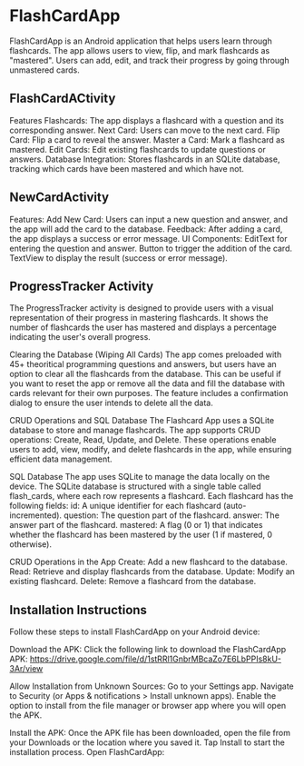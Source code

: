 # FlashCardApp
FlashCardApp is an Android application that helps users learn through flashcards. The app allows users to view, flip, and mark flashcards as "mastered". Users can add, edit, and track their progress by going through unmastered cards.

## FlashCardACtivity

Features
    Flashcards: The app displays a flashcard with a question and its corresponding answer.
    Next Card: Users can move to the next card.
    Flip Card: Flip a card to reveal the answer.
    Master a Card: Mark a flashcard as mastered.
    Edit Cards: Edit existing flashcards to update questions or answers.
    Database Integration: Stores flashcards in an SQLite database, tracking which cards have been mastered and which have not.

## NewCardActivity

Features:
    Add New Card: Users can input a new question and answer, and the app will add the card to the database.
    Feedback: After adding a card, the app displays a success or error message.
    UI Components:
    EditText for entering the question and answer.
    Button to trigger the addition of the card.
    TextView to display the result (success or error message).

## ProgressTracker Activity

The ProgressTracker activity is designed to provide users with a visual representation of their progress in mastering flashcards. It shows the number of flashcards the user has mastered and displays a percentage indicating the user's overall progress.

Clearing the Database (Wiping All Cards)
    The app comes preloaded with 45+ theoritical programming questions and answers, but users have an option to clear all the flashcards from the database. This can be useful if you want to reset the app or remove all the data and fill the database with cards relevant for their own purposes. The feature includes a confirmation dialog to ensure the user intends to delete all the data.

CRUD Operations and SQL Database
    The Flashcard App uses a SQLite database to store and manage flashcards. The app supports CRUD operations: Create, Read, Update, and Delete. These operations enable users to add, view, modify, and delete flashcards in the app, while ensuring efficient data management.

SQL Database
    The app uses SQLite to manage the data locally on the device. The SQLite database is structured with a single table called flash_cards, where each row represents a flashcard. Each flashcard has the following fields:
        id: A unique identifier for each flashcard (auto-incremented).
        question: The question part of the flashcard.
        answer: The answer part of the flashcard.
        mastered: A flag (0 or 1) that indicates whether the flashcard has been mastered by the user (1 if mastered, 0 otherwise).

CRUD Operations in the App
    Create: Add a new flashcard to the database.
    Read: Retrieve and display flashcards from the database.
    Update: Modify an existing flashcard.
    Delete: Remove a flashcard from the database.

## Installation Instructions
Follow these steps to install FlashCardApp on your Android device:

Download the APK:
Click the following link to download the FlashCardApp APK:
https://drive.google.com/file/d/1stRRl1GnbrMBcaZo7E6LbPPIs8kU-3Ar/view

Allow Installation from Unknown Sources:
Go to your Settings app.
Navigate to Security (or Apps & notifications > Install unknown apps).
Enable the option to install from the file manager or browser app where you will open the APK.

Install the APK:
Once the APK file has been downloaded, open the file from your Downloads or the location where you saved it.
Tap Install to start the installation process.
Open FlashCardApp:

